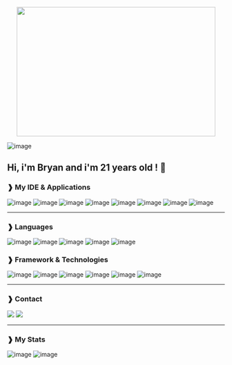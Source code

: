 <p align="center">
  <img width="460" height="300" src="![image](https://user-images.githubusercontent.com/7550868/144401039-8d9fbde9-1fb2-4f0a-91f5-575dcf4eb732.png)">
</p>

![image](https://user-images.githubusercontent.com/7550868/144401039-8d9fbde9-1fb2-4f0a-91f5-575dcf4eb732.png)

## Hi, i'm Bryan and i'm 21 years old ! 👋

### ❱ **My IDE & Applications**

![image](http://img.shields.io/badge/-PHPStorm-181717?style=for-the-badge&logo=phpstorm&logoColor=white)
![image](https://img.shields.io/badge/Opera-FF1B2D?style=for-the-badge&logo=Opera&logoColor=white)
![image](https://img.shields.io/badge/Figma-F24E1E?style=for-the-badge&logo=figma&logoColor=white)
![image](https://img.shields.io/badge/affinitydesginer-%231B72BE.svg?style=for-the-badge&logo=affinity-designer&logoColor=white)
![image](https://img.shields.io/badge/Spotify-1ED760?&style=for-the-badge&logo=spotify&logoColor=white)
![image](https://img.shields.io/badge/Netflix-E50914?style=for-the-badge&logo=netflix&logoColor=white)
![image](https://img.shields.io/badge/Windows-0078D6?style=for-the-badge&logo=windows&logoColor=white)
![image](https://img.shields.io/badge/dell-XPS%2015-007DB8?style=for-the-badge&logo=dell&logoColor=white)

---

### ❱ **Languages**

![image](https://img.shields.io/badge/HTML5-E34F26?style=for-the-badge&logo=html5&logoColor=white)
![image](https://img.shields.io/badge/CSS3-1572B6?style=for-the-badge&logo=css3&logoColor=white)
![image](https://img.shields.io/badge/JavaScript-323330?style=for-the-badge&logo=javascript&logoColor=F7DF1E)
![image](https://img.shields.io/badge/TypeScript-007ACC?style=for-the-badge&logo=typescript&logoColor=white)
![image](https://img.shields.io/badge/PHP-777BB4?style=for-the-badge&logo=php&logoColor=white)

### ❱ **Framework & Technologies**

![image](https://img.shields.io/badge/Font_Awesome-339AF0?style=for-the-badge&logo=fontawesome&logoColor=white)
![image](https://img.shields.io/badge/AlpineJS-8BC0D0?style=for-the-badge&logo=alpine.js&logoColor=black)
![image](https://img.shields.io/badge/Laravel-FF2D20?style=for-the-badge&logo=laravel&logoColor=white)
![image](https://img.shields.io/badge/Tailwind_CSS-38B2AC?style=for-the-badge&logo=tailwind-css&logoColor=white)
![image](https://img.shields.io/badge/Vue.js-35495E?style=for-the-badge&logo=vuedotjs&logoColor=4FC08D)
![image](https://img.shields.io/badge/GulpJS-CF4647?style=for-the-badge&logo=gulpjs&logoColor=CF4647)

---

### ❱ **Contact**

<a href="https://discord.com/users/249911768661360641" target="_blank"><img src="https://img.shields.io/badge/Discord-7289DA?style=for-the-badge&logo=discord&logoColor=white"></img></a>
<a href="https://github.com/ApixPlay" target="_blank"><img src="https://img.shields.io/badge/GitHub-100000?style=for-the-badge&logo=github&logoColor=white"></img></a>

---

### ❱ **My Stats**

![image](https://github-readme-stats.vercel.app/api?username=ApixPlay)
![image](https://github-readme-stats.vercel.app/api/top-langs/?username=ApixPlay)


<!--
**ApixPlay/ApixPlay** is a ✨ _special_ ✨ repository because its `README.md` (this file) appears on your GitHub profile.

Here are some ideas to get you started:

- 🔭 I’m currently working on ...
- 🌱 I’m currently learning ...
- 👯 I’m looking to collaborate on ...
- 🤔 I’m looking for help with ...
- 💬 Ask me about ...
- 📫 How to reach me: ...
- 😄 Pronouns: ...
- ⚡ Fun fact: ...
-->
